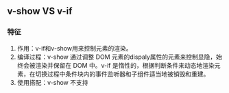 ## v-show VS v-if

### 特征

1. 作用：v-if和v-show用来控制元素的渲染。
2. 编译过程：v-show 通过调整 DOM 元素的dispaly属性的元素来控制显隐，始终会被渲染并保留在 DOM 中。v-if 是惰性的，根据判断条件来动态地渲染元素，在切换过程中条件块内的事件监听器和子组件适当地被销毁和重建。
3. 使用搭配：v-show 不支持 <template> 元素，也不支持 v-else/v-elseif,而v-if支持。
4. 应用场景：v-if在需要时加载可以减轻服务器的压力,但有更高的切换开销；v-show只编译一次可以使客户端操作更加流畅，但有更高的初始渲染开销。频繁切换但场景选择v-show；在运行时条件很少改变或者有安全需求但场景选择v-if。

### 没有在-v-if-v-else-if-v-else-中使用-key-谨慎使用

https://cn.vuejs.org/v2/style-guide/#%E6%B2%A1%E6%9C%89%E5%9C%A8-v-if-v-else-if-v-else-%E4%B8%AD%E4%BD%BF%E7%94%A8-key-%E8%B0%A8%E6%85%8E%E4%BD%BF%E7%94%A8

<template v-if="loginType === 'username'">
  <label>Username</label>
  <input placeholder="Enter your username">
</template>

<template v-else>
  <label>Email</label>
  <input placeholder="Enter your email address">
</template>
那么在上面的代码中切换loginTypeloginType 将不会清除用户已经输入的内容。因为两个模板使用了相同的元素，</span>不会被替换掉，仅仅是替换了它的 placeholder`。

这样也不总是符合实际需求，所以Vue为你提供了一种方式来表达这两个元素是完全独立的，不要复用它们。只需添加一个具有唯一值的 key 属性即可：

<template v-if="loginType === 'username'">
  <label>Username</label>
  <input placeholder="Enter your username" key="username-input">
</template>

<template v-else>
  <label>Email</label>
  <input placeholder="Enter your email address" key="email-input">
</template>
现在，每次切换时，输入框都将被重新渲染。
